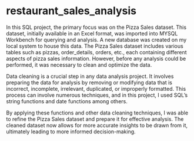 # restaurant_sales_analysis

In this SQL project, the primary focus was on the Pizza Sales dataset. This dataset, initially available in an Excel format, was imported into MYSQL Workbench for querying and analysis. A new database was created on my local system to house this data.
The Pizza Sales dataset includes various tables such as pizzas, order_details, orders, etc., each containing different aspects of pizza sales information. However, before any analysis could be performed, it was necessary to clean and optimize the data.

Data cleaning is a crucial step in any data analysis project. It involves preparing the data for analysis by removing or modifying data that is incorrect, incomplete, irrelevant, duplicated, or improperly formatted. This process can involve numerous techniques, and in this project, I used SQL’s string functions and date functions among others.

By applying these functions and other data cleaning techniques, I was able to refine the Pizza Sales dataset and prepare it for effective analysis. The cleaned dataset now allows for more accurate insights to be drawn from it, ultimately leading to more informed decision-making.
